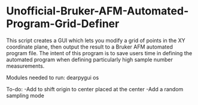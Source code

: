 # Unofficial-Bruker-AFM-Automated-Program-Grid-Definer
This script creates a GUI which lets you modify a grid of points in the XY coordinate plane, then output the result to a Bruker AFM automated program file. The intent of this program is to save users time in defining the automated program when defining particularly high sample number measurements.

Modules needed to run:
dearpygui
os

To-do: 
-Add to shift origin to center placed at the center
-Add a random sampling mode
